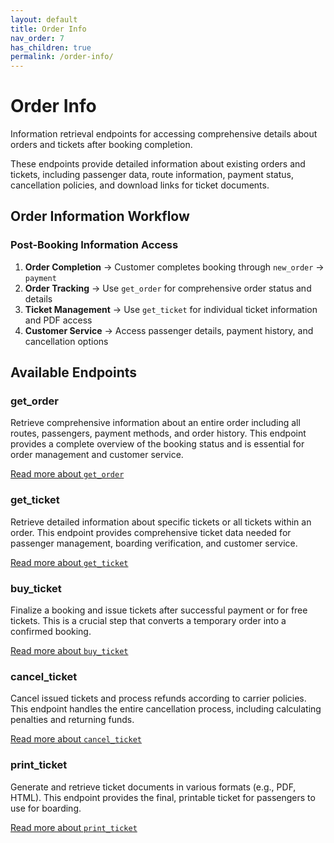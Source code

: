```yaml
---
layout: default
title: Order Info
nav_order: 7
has_children: true
permalink: /order-info/
---
```


# Order Info

Information retrieval endpoints for accessing comprehensive details about orders and tickets after booking completion.

These endpoints provide detailed information about existing orders and tickets, including passenger data, route information, payment status, cancellation policies, and download links for ticket documents.



## Order Information Workflow

### Post-Booking Information Access
1. **Order Completion** → Customer completes booking through `new_order` → `payment`
2. **Order Tracking** → Use `get_order` for comprehensive order status and details
3. **Ticket Management** → Use `get_ticket` for individual ticket information and PDF access
4. **Customer Service** → Access passenger details, payment history, and cancellation options



## Available Endpoints

### get_order
Retrieve comprehensive information about an entire order including all routes, passengers, payment methods, and order history. This endpoint provides a complete overview of the booking status and is essential for order management and customer service.

[Read more about `get_order`](get_order.md)

### get_ticket
Retrieve detailed information about specific tickets or all tickets within an order. This endpoint provides comprehensive ticket data needed for passenger management, boarding verification, and customer service.

[Read more about `get_ticket`](get_ticket.md)

### buy_ticket
Finalize a booking and issue tickets after successful payment or for free tickets. This is a crucial step that converts a temporary order into a confirmed booking.

[Read more about `buy_ticket`](buy_ticket.md)

### cancel_ticket
Cancel issued tickets and process refunds according to carrier policies. This endpoint handles the entire cancellation process, including calculating penalties and returning funds.

[Read more about `cancel_ticket`](cancel_ticket.md)

### print_ticket
Generate and retrieve ticket documents in various formats (e.g., PDF, HTML). This endpoint provides the final, printable ticket for passengers to use for boarding.

[Read more about `print_ticket`](print_ticket.md)
